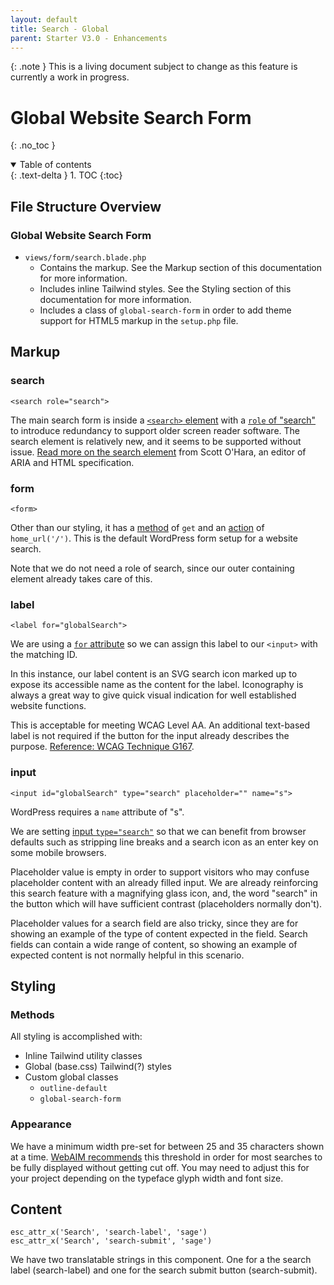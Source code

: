 ```yaml
---
layout: default
title: Search - Global
parent: Starter V3.0 - Enhancements
---
```


{: .note }
This is a living document subject to change as this feature is currently a work in progress.

# Global Website Search Form
{: .no_toc }

<details open markdown="block">
  <summary>
    Table of contents
  </summary>
  {: .text-delta }
1. TOC
{:toc}
</details>

## File Structure Overview

### Global Website Search Form

- `views/form/search.blade.php`
    - Contains the markup. See the Markup section of this documentation for more information.
    - Includes inline Tailwind styles. See the Styling section of this documentation for more information.
    - Includes a class of `global-search-form` in order to add theme support for HTML5 markup in the `setup.php` file.

## Markup

### search

    <search role="search">

The main search form is inside a [`<search>` element](https://developer.mozilla.org/en-US/docs/Web/HTML/Element/search) with a [`role` of "search"](https://developer.mozilla.org/en-US/docs/Web/Accessibility/ARIA/Roles/search_role) to introduce redundancy to support older screen reader software. The search element is relatively new, and it seems to be supported without issue. [Read more on the search element](https://www.scottohara.me/blog/2023/03/24/search-element.html) from Scott O'Hara, an editor of ARIA and HTML specification.

### form

    <form>

Other than our styling, it has a [method](https://developer.mozilla.org/en-US/docs/Learn/Forms/Sending_and_retrieving_form_data#the_method_attribute) of `get` and an [action](https://developer.mozilla.org/en-US/docs/Learn/Forms/Sending_and_retrieving_form_data#the_action_attribute) of `home_url('/')`. This is the default WordPress form setup for a website search. 

Note that we do not need a role of search, since our outer containing element already takes care of this.

### label

	<label for="globalSearch">

We are using a [`for` attribute](https://developer.mozilla.org/en-US/docs/Web/HTML/Attributes/for) so we can assign this label to our `<input>` with the matching ID.

In this instance, our label content is an SVG search icon marked up to expose its accessible name as the content for the label. Iconography is always a great way to give quick visual indication for well established website functions. 

This is acceptable for meeting WCAG Level AA. An additional text-based label is not required if the button for the input already describes the purpose. [Reference: WCAG Technique G167](https://www.w3.org/WAI/WCAG22/Techniques/general/G167). 

### input

	<input id="globalSearch" type="search" placeholder="" name="s">

WordPress requires a `name` attribute of "s". 

We are setting [input `type="search"`](https://developer.mozilla.org/en-US/docs/Web/HTML/Element/input/search) so that we can benefit from browser defaults such as stripping line breaks and a search icon as an enter key on some mobile browsers.

Placeholder value is empty in order to support visitors who may confuse placeholder content with an already filled input. We are already reinforcing this search feature with a magnifying glass icon, and, the word "search" in the button which will have sufficient contrast (placeholders normally don't). 

Placeholder values for a search field are also tricky, since they are for showing an example of the type of content expected in the field. Search fields can contain a wide range of content, so showing an example of expected content is not normally helpful in this scenario.

## Styling

### Methods

All styling is accomplished with:
- Inline Tailwind utility classes
- Global (base.css) Tailwind(?) styles
- Custom global classes
	- `outline-default`
	- `global-search-form`

### Appearance

We have a minimum width pre-set for between 25 and 35 characters shown at a time. [WebAIM recommends](https://webaim.org/techniques/sitetools/) this threshold in order for most searches to be fully displayed without getting cut off. You may need to adjust this for your project depending on the typeface glyph width and font size.

## Content

	esc_attr_x('Search', 'search-label', 'sage')
	esc_attr_x('Search', 'search-submit', 'sage')

We have two translatable strings in this component. One for a the search label (search-label) and one for the search submit button (search-submit). 

